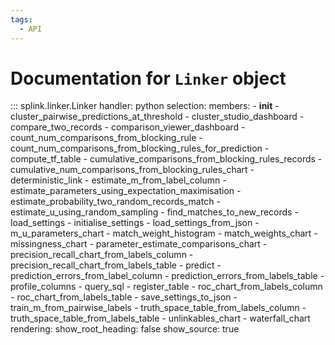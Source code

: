 ```yaml
---
tags:
  - API
---
```

# Documentation for `Linker` object


::: splink.linker.Linker
    handler: python
    selection:
      members:
        - __init__
        - cluster_pairwise_predictions_at_threshold
        - cluster_studio_dashboard
        - compare_two_records
        - comparison_viewer_dashboard
        - count_num_comparisons_from_blocking_rule
        - count_num_comparisons_from_blocking_rules_for_prediction
        - compute_tf_table
        - cumulative_comparisons_from_blocking_rules_records
        - cumulative_num_comparisons_from_blocking_rules_chart
        - deterministic_link
        - estimate_m_from_label_column
        - estimate_parameters_using_expectation_maximisation
        - estimate_probability_two_random_records_match
        - estimate_u_using_random_sampling
        - find_matches_to_new_records
        - load_settings
        - initialise_settings
        - load_settings_from_json
        - m_u_parameters_chart
        - match_weight_histogram
        - match_weights_chart
        - missingness_chart
        - parameter_estimate_comparisons_chart
        - precision_recall_chart_from_labels_column
        - precision_recall_chart_from_labels_table
        - predict
        - prediction_errors_from_label_column
        - prediction_errors_from_labels_table
        - profile_columns
        - query_sql
        - register_table
        - roc_chart_from_labels_column
        - roc_chart_from_labels_table
        - save_settings_to_json
        - train_m_from_pairwise_labels
        - truth_space_table_from_labels_column
        - truth_space_table_from_labels_table
        - unlinkables_chart
        - waterfall_chart
    rendering:
      show_root_heading: false
      show_source: true
